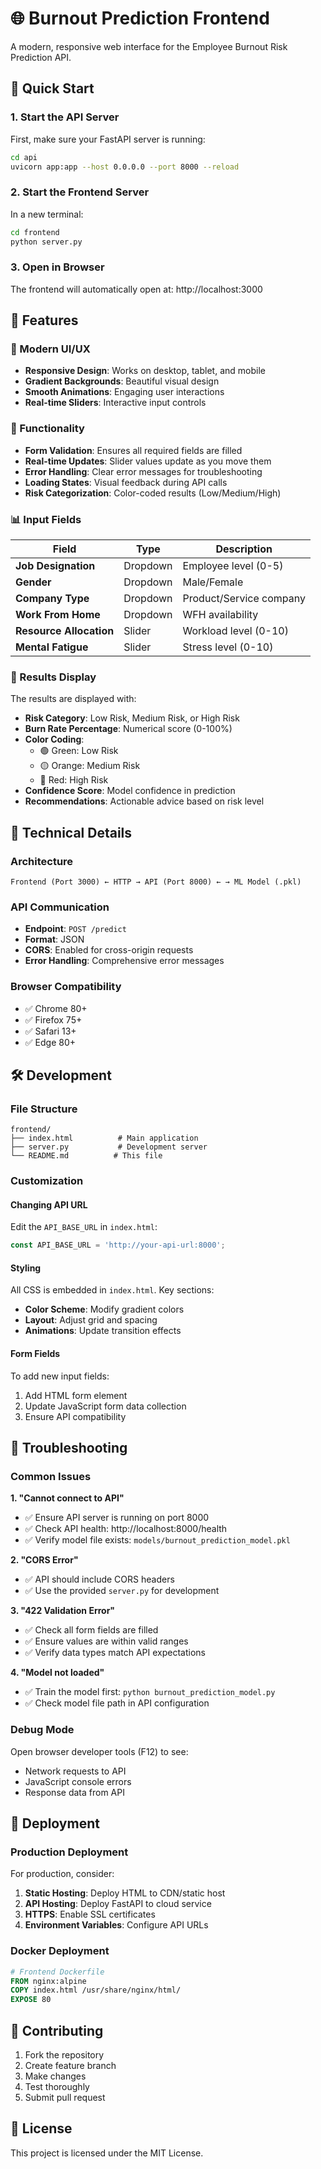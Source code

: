 # 🌐 Burnout Prediction Frontend

A modern, responsive web interface for the Employee Burnout Risk Prediction API.

## 🚀 Quick Start

### 1. Start the API Server
First, make sure your FastAPI server is running:
```bash
cd api
uvicorn app:app --host 0.0.0.0 --port 8000 --reload
```

### 2. Start the Frontend Server
In a new terminal:
```bash
cd frontend
python server.py
```

### 3. Open in Browser
The frontend will automatically open at: http://localhost:3000

## 📱 Features

### 🎨 Modern UI/UX
- **Responsive Design**: Works on desktop, tablet, and mobile
- **Gradient Backgrounds**: Beautiful visual design
- **Smooth Animations**: Engaging user interactions
- **Real-time Sliders**: Interactive input controls

### 🔧 Functionality
- **Form Validation**: Ensures all required fields are filled
- **Real-time Updates**: Slider values update as you move them
- **Error Handling**: Clear error messages for troubleshooting
- **Loading States**: Visual feedback during API calls
- **Risk Categorization**: Color-coded results (Low/Medium/High)

### 📊 Input Fields

| Field | Type | Description |
|-------|------|-------------|
| **Job Designation** | Dropdown | Employee level (0-5) |
| **Gender** | Dropdown | Male/Female |
| **Company Type** | Dropdown | Product/Service company |
| **Work From Home** | Dropdown | WFH availability |
| **Resource Allocation** | Slider | Workload level (0-10) |
| **Mental Fatigue** | Slider | Stress level (0-10) |

### 🎯 Results Display

The results are displayed with:
- **Risk Category**: Low Risk, Medium Risk, or High Risk
- **Burn Rate Percentage**: Numerical score (0-100%)
- **Color Coding**: 
  - 🟢 Green: Low Risk
  - 🟡 Orange: Medium Risk
  - 🔴 Red: High Risk
- **Confidence Score**: Model confidence in prediction
- **Recommendations**: Actionable advice based on risk level

## 🔧 Technical Details

### Architecture
```
Frontend (Port 3000) ← HTTP → API (Port 8000) ← → ML Model (.pkl)
```

### API Communication
- **Endpoint**: `POST /predict`
- **Format**: JSON
- **CORS**: Enabled for cross-origin requests
- **Error Handling**: Comprehensive error messages

### Browser Compatibility
- ✅ Chrome 80+
- ✅ Firefox 75+
- ✅ Safari 13+
- ✅ Edge 80+

## 🛠️ Development

### File Structure
```
frontend/
├── index.html          # Main application
├── server.py           # Development server
└── README.md          # This file
```

### Customization

#### Changing API URL
Edit the `API_BASE_URL` in `index.html`:
```javascript
const API_BASE_URL = 'http://your-api-url:8000';
```

#### Styling
All CSS is embedded in `index.html`. Key sections:
- **Color Scheme**: Modify gradient colors
- **Layout**: Adjust grid and spacing
- **Animations**: Update transition effects

#### Form Fields
To add new input fields:
1. Add HTML form element
2. Update JavaScript form data collection
3. Ensure API compatibility

## 🐛 Troubleshooting

### Common Issues

**1. "Cannot connect to API"**
- ✅ Ensure API server is running on port 8000
- ✅ Check API health: http://localhost:8000/health
- ✅ Verify model file exists: `models/burnout_prediction_model.pkl`

**2. "CORS Error"**
- ✅ API should include CORS headers
- ✅ Use the provided `server.py` for development

**3. "422 Validation Error"**
- ✅ Check all form fields are filled
- ✅ Ensure values are within valid ranges
- ✅ Verify data types match API expectations

**4. "Model not loaded"**
- ✅ Train the model first: `python burnout_prediction_model.py`
- ✅ Check model file path in API configuration

### Debug Mode
Open browser developer tools (F12) to see:
- Network requests to API
- JavaScript console errors
- Response data from API

## 🚀 Deployment

### Production Deployment
For production, consider:

1. **Static Hosting**: Deploy HTML to CDN/static host
2. **API Hosting**: Deploy FastAPI to cloud service
3. **HTTPS**: Enable SSL certificates
4. **Environment Variables**: Configure API URLs

### Docker Deployment
```dockerfile
# Frontend Dockerfile
FROM nginx:alpine
COPY index.html /usr/share/nginx/html/
EXPOSE 80
```

## 🤝 Contributing

1. Fork the repository
2. Create feature branch
3. Make changes
4. Test thoroughly
5. Submit pull request

## 📄 License

This project is licensed under the MIT License.
